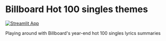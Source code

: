 # Billboard Hot 100 singles themes

[![Streamlit App](https://static.streamlit.io/badges/streamlit_badge_black_white.svg)](https://jandolezal-billboard-srcbillboardsinglesapp-xq2vr3.streamlit.app/)

Playing around with Billboard's year-end hot 100 singles lyrics summaries
